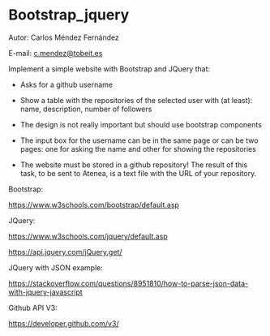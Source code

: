 # Bootstrap_jquery
Autor: Carlos Méndez Fernández

E-mail: c.mendez@tobeit.es


Implement a simple website with Bootstrap and JQuery that:

- Asks for a github username

- Show a table with the repositories of the selected user with (at least): name, description, number of followers

- The design is not really important but should use bootstrap components

- The input box for the username can be in the same page or can be two pages: one for asking the name and other for showing the repositories

- The website must be stored in a github repository! The result of this task, to be sent to Atenea, is a text file with the URL of your repository. 

Bootstrap: 

https://www.w3schools.com/bootstrap/default.asp

JQuery: 

https://www.w3schools.com/jquery/default.asp

https://api.jquery.com/jQuery.get/

JQuery with JSON example:

https://stackoverflow.com/questions/8951810/how-to-parse-json-data-with-jquery-javascript

Github API V3: 

https://developer.github.com/v3/ 

